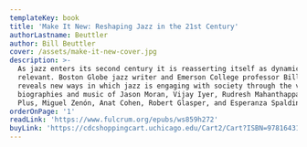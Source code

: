```yaml
---
templateKey: book
title: 'Make It New: Reshaping Jazz in the 21st Century'
authorLastname: Beuttler
author: Bill Beuttler
cover: /assets/make-it-new-cover.jpg
description: >-
  As jazz enters its second century it is reasserting itself as dynamic and
  relevant. Boston Globe jazz writer and Emerson College professor Bill Beuttler
  reveals new ways in which jazz is engaging with society through the vivid
  biographies and music of Jason Moran, Vijay Iyer, Rudresh Mahanthappa, The Bad
  Plus, Miguel Zenón, Anat Cohen, Robert Glasper, and Esperanza Spalding. 
orderOnPage: '1'
readLink: 'https://www.fulcrum.org/epubs/ws859h272'
buyLink: 'https://cdcshoppingcart.uchicago.edu/Cart2/Cart?ISBN=9781643150055&PRESS=lever'
---
```


